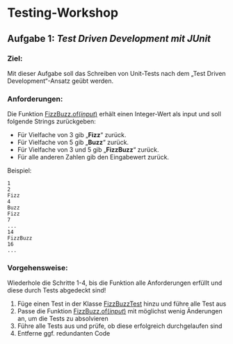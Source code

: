# Testing-Workshop

## Aufgabe 1: *Test Driven Development mit JUnit*

### Ziel:
Mit dieser Aufgabe soll das Schreiben von Unit-Tests nach dem „Test Driven Development“-Ansatz geübt werden.

### Anforderungen:

Die Funktion [FizzBuzz.of(*input*)](./Aufgabe_1/src/FizzBuzz.java) erhält einen Integer-Wert als input und soll folgende Strings zurückgeben:
* Für Vielfache von 3 gib „**Fizz**“ zurück.
* Für Vielfache von 5 gib „**Buzz**“ zurück.
* Für Vielfache von 3 und 5 gib „**FizzBuzz**“ zurück.
* Für alle anderen Zahlen gib den Eingabewert zurück.

Beispiel:
```
1
2
Fizz
4
Buzz
Fizz
7
...
14
FizzBuzz
16
...
```

### Vorgehensweise:

Wiederhole die Schritte 1-4, bis die Funktion alle Anforderungen erfüllt und diese durch Tests abgedeckt sind!

1. Füge einen Test in der Klasse [FizzBuzzTest](./Aufgabe_1/src/FizzBuzzTest.java) hinzu und führe alle Test aus
2. Passe die Funktion [FizzBuzz.of(*input*)](./Aufgabe_1/src/FizzBuzz.java) mit möglichst wenig Änderungen an, um die Tests zu absolvieren
3. Führe alle Tests aus und prüfe, ob diese erfolgreich durchgelaufen sind
4. Entferne ggf. redundanten Code
